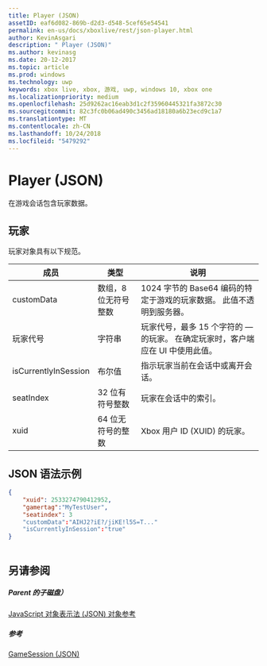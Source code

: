 ```yaml
---
title: Player (JSON)
assetID: eaf6d082-869b-d2d3-d548-5cef65e54541
permalink: en-us/docs/xboxlive/rest/json-player.html
author: KevinAsgari
description: " Player (JSON)"
ms.author: kevinasg
ms.date: 20-12-2017
ms.topic: article
ms.prod: windows
ms.technology: uwp
keywords: xbox live, xbox, 游戏, uwp, windows 10, xbox one
ms.localizationpriority: medium
ms.openlocfilehash: 25d9262ac16eab3d1c2f35960445321fa3872c30
ms.sourcegitcommit: 82c3fc0b06ad490c3456ad18180a6b23ecd9c1a7
ms.translationtype: MT
ms.contentlocale: zh-CN
ms.lasthandoff: 10/24/2018
ms.locfileid: "5479292"
---
```

# <a name="player-json"></a>Player (JSON)
在游戏会话包含玩家数据。 
<a id="ID4EN"></a>

 
## <a name="player"></a>玩家
 
玩家对象具有以下规范。
 
| 成员| 类型| 说明| 
| --- | --- | --- | 
| customData| 数组，8 位无符号整数| 1024 字节的 Base64 编码的特定于游戏的玩家数据。 此值不透明到服务器。| 
| 玩家代号| 字符串| 玩家代号，最多 15 个字符的 — 的玩家。 在确定玩家时，客户端应在 UI 中使用此值。 | 
| isCurrentlyInSession| 布尔值| 指示玩家当前在会话中或离开会话。| 
| seatIndex| 32 位有符号整数| 玩家在会话中的索引。| 
| xuid| 64 位无符号的整数| Xbox 用户 ID (XUID) 的玩家。| 
  
<a id="ID4E3C"></a>

 
## <a name="sample-json-syntax"></a>JSON 语法示例
 

```json
{
    "xuid": 2533274790412952,
    "gamertag":"MyTestUser",
    "seatindex": 3
    "customData":"AIHJ2?iE?/jiKE!l5S=T..."
    "isCurrentlyInSession":"true"
}
    
```

  
<a id="ID4EFD"></a>

 
## <a name="see-also"></a>另请参阅
 
<a id="ID4EHD"></a>

 
##### <a name="parent"></a>Parent 的子磁盘） 

[JavaScript 对象表示法 (JSON) 对象参考](atoc-xboxlivews-reference-json.md)

  
<a id="ID4ERD"></a>

 
##### <a name="reference"></a>参考 

[GameSession (JSON)](json-gamesession.md)

   